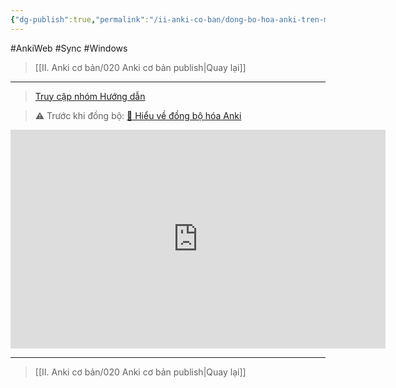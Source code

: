 ```yaml
---
{"dg-publish":true,"permalink":"/ii-anki-co-ban/dong-bo-hoa-anki-tren-may-tinh/","dgPassFrontmatter":true,"noteIcon":""}
---
```


#AnkiWeb #Sync #Windows 

> [[II. Anki cơ bản/020 Anki cơ bản publish\|Quay lại]]

___
> [Truy cập nhóm Hướng dẫn](https://www.facebook.com/100006970567626/videos/1312090109715612/)

> ⚠️ Trước khi đồng bộ: [👑 Hiểu về đồng bộ hóa Anki](https://www.facebook.com/groups/ankikhoa2/posts/656841203164849/)

<iframe width="600" height="350" src="https://www.youtube.com/embed/xLIu2s0stXI" title="Đồng bộ hóa Anki trên máy tính" frameborder="0" allow="accelerometer; autoplay; clipboard-write; encrypted-media; gyroscope; picture-in-picture; web-share" allowfullscreen></iframe>

___

> [[II. Anki cơ bản/020 Anki cơ bản publish\|Quay lại]]


